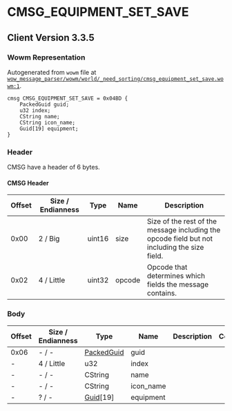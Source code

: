 # CMSG_EQUIPMENT_SET_SAVE

## Client Version 3.3.5

### Wowm Representation

Autogenerated from `wowm` file at [`wow_message_parser/wowm/world/_need_sorting/cmsg_equipment_set_save.wowm:1`](https://github.com/gtker/wow_messages/tree/main/wow_message_parser/wowm/world/_need_sorting/cmsg_equipment_set_save.wowm#L1).
```rust,ignore
cmsg CMSG_EQUIPMENT_SET_SAVE = 0x04BD {
    PackedGuid guid;
    u32 index;
    CString name;
    CString icon_name;
    Guid[19] equipment;
}
```
### Header

CMSG have a header of 6 bytes.

#### CMSG Header

| Offset | Size / Endianness | Type   | Name   | Description |
| ------ | ----------------- | ------ | ------ | ----------- |
| 0x00   | 2 / Big           | uint16 | size   | Size of the rest of the message including the opcode field but not including the size field.|
| 0x02   | 4 / Little        | uint32 | opcode | Opcode that determines which fields the message contains.|

### Body

| Offset | Size / Endianness | Type | Name | Description | Comment |
| ------ | ----------------- | ---- | ---- | ----------- | ------- |
| 0x06 | - / - | [PackedGuid](../spec/packed-guid.md) | guid |  |  |
| - | 4 / Little | u32 | index |  |  |
| - | - / - | CString | name |  |  |
| - | - / - | CString | icon_name |  |  |
| - | ? / - | [Guid](../spec/packed-guid.md)[19] | equipment |  |  |

